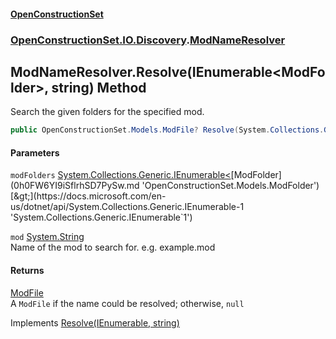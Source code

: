 #### [OpenConstructionSet](index.md 'index')
### [OpenConstructionSet.IO.Discovery](index.md#OpenConstructionSet_IO_Discovery 'OpenConstructionSet.IO.Discovery').[ModNameResolver](xvEgYqo1OTNhvugSHWg4lg.md 'OpenConstructionSet.IO.Discovery.ModNameResolver')
## ModNameResolver.Resolve(IEnumerable&lt;ModFolder&gt;, string) Method
Search the given folders for the specified mod.  
```csharp
public OpenConstructionSet.Models.ModFile? Resolve(System.Collections.Generic.IEnumerable<OpenConstructionSet.Models.ModFolder> modFolders, string mod);
```
#### Parameters
<a name='OpenConstructionSet_IO_Discovery_ModNameResolver_Resolve(System_Collections_Generic_IEnumerable_OpenConstructionSet_Models_ModFolder__string)_modFolders'></a>
`modFolders` [System.Collections.Generic.IEnumerable&lt;](https://docs.microsoft.com/en-us/dotnet/api/System.Collections.Generic.IEnumerable-1 'System.Collections.Generic.IEnumerable`1')[ModFolder](0h0FW6YI9iSflrhSD7PySw.md 'OpenConstructionSet.Models.ModFolder')[&gt;](https://docs.microsoft.com/en-us/dotnet/api/System.Collections.Generic.IEnumerable-1 'System.Collections.Generic.IEnumerable`1')  
  
<a name='OpenConstructionSet_IO_Discovery_ModNameResolver_Resolve(System_Collections_Generic_IEnumerable_OpenConstructionSet_Models_ModFolder__string)_mod'></a>
`mod` [System.String](https://docs.microsoft.com/en-us/dotnet/api/System.String 'System.String')  
Name of the mod to search for. e.g. example.mod
  
#### Returns
[ModFile](yIT20v2GHuAcdx4EIfntcw.md 'OpenConstructionSet.Models.ModFile')  
A `ModFile` if the name could be resolved; otherwise, `null`

Implements [Resolve(IEnumerable<ModFolder>, string)](8jj_U4AmfqZutCSIyVmG_w.md 'OpenConstructionSet.IO.Discovery.IModNameResolver.Resolve(System.Collections.Generic.IEnumerable&lt;OpenConstructionSet.Models.ModFolder&gt;, string)')  
